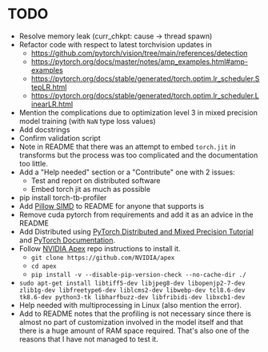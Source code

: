 # TODO

* Resolve memory leak (curr_chkpt: cause -> thread spawn)
* Refactor code with respect to latest torchvision updates in
    - https://github.com/pytorch/vision/tree/main/references/detection
    - https://pytorch.org/docs/master/notes/amp_examples.html#amp-examples
    - https://pytorch.org/docs/stable/generated/torch.optim.lr_scheduler.StepLR.html
    - https://pytorch.org/docs/stable/generated/torch.optim.lr_scheduler.LinearLR.html
* Mention the complications due to optimization level 3 in mixed precision model training (with `NaN` type loss values)
* Add docstrings
* Confirm validation script
* Note in README that there was an attempt to embed `torch.jit` in transforms but the process was too complicated and the documentation too little.
* Add a "Help needed" section or a "Contribute" one with 2 issues:
    - Test and report on distributed software
    - Embed torch jit as much as possible
* pip install torch-tb-profiler
* Add [Pillow SIMD](https://github.com/uploadcare/pillow-simd) to README for anyone that supports is
* Remove cuda pytorch from requirements and add it as an advice in the README
* Add Distributed using [PyTorch Distributed and Mixed Precision Tutorial](https://github.com/yangkky/distributed_tutorial/blob/master/src/mnist-mixed.py) and [PyTorch Documentation](https://pytorch.org/docs/stable/data.html).
* Follow [NVIDIA Apex](https://github.com/NVIDIA/apex) repo instructions to install it. 
    - `git clone https://github.com/NVIDIA/apex`
    - `cd apex`
    - `pip install -v --disable-pip-version-check --no-cache-dir ./`
* `sudo apt-get install libtiff5-dev libjpeg8-dev libopenjp2-7-dev zlib1g-dev libfreetype6-dev liblcms2-dev libwebp-dev tcl8.6-dev tk8.6-dev python3-tk libharfbuzz-dev libfribidi-dev libxcb1-dev`
* Help needed with multiprocessing in Linux (also mention the error).
* Add to README notes that the profiling is not necessary since there is almost no part of customization involved in the model itself and that there is a huge amount of RAM space required. That's also one of the reasons that I have not managed to test it.